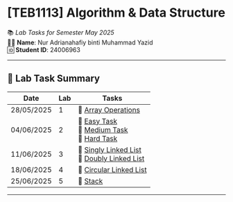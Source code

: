 # **[TEB1113] Algorithm & Data Structure**

📚 *Lab Tasks for Semester May 2025*  
👩‍🎓 **Name**: Nur Adrianahafiy binti Muhammad Yazid  
🆔 **Student ID**: 24006963

---

## 🔬 Lab Task Summary

| Date       | Lab | Tasks                                                                                                                                                    |
|------------|-----|----------------------------------------------------------------------------------------------------------------------------------------------------------|
| 28/05/2025 | 1   | 🔹 [Array Operations](./24006963_Adrianahafiy_L1/24006963_Adrianahafiy_L1.cpp)                                                                                                   |
| 04/06/2025 | 2   | 🔹 [Easy Task](./24006963_Adrianahafiy_L2/24006963_Adrianahafiy_L2_Easy/24006963_Adrianahafiy_L2_Easy.cpp)  <br> 🔹 [Medium Task](./24006963_Adrianahafiy_L2/24006963_Adrianahafiy_L2_Medium/24006963_Adrianahafiy_L2_Medium.cpp) <br> 🔹 [Hard Task](./24006963_Adrianahafiy_L2/24006963_Adrianahafiy_L2_Hard/24006963_Adrianahafiy_L2_Hard.cpp) |
| 11/06/2025 | 3   | 🔹 [Singly Linked List](./24006963_Adrianahafiy_L3/24006963_Adrianahafiy_L3_Singly/24006963_Adrianahafiy_L3_Singly.cpp) <br> 🔹 [Doubly Linked List](./24006963_Adrianahafiy_L3/24006963_Adrianahafiy_L3_Doubly/24006963_Adrianahafiy_L3_Doubly.cpp) |
| 18/06/2025 | 4   | 🔹 [Circular Linked List](./24006963_Adrianahafiy_L4/24006963_Adrianahafiy_L4.cpp) |
| 25/06/2025 | 5   | 🔹 [Stack](./24006963_Adrianahafiy_L5/24006963_Adrianahafiy_L5.cpp) |

---

